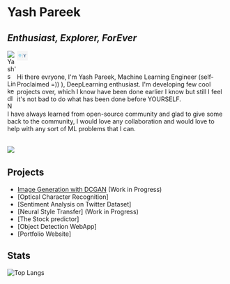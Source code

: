 # Yash Pareek
## _Enthusiast, Explorer, ForEver_



<a href="https://www.linkedin.com/in/pareek-yash/">
  <img align="left" alt="Yash's LinkedIN" width="22px" src="https://raw.githubusercontent.com/peterthehan/peterthehan/master/assets/linkedin.svg" />
</a>
<a href="https://www.linkedin.com/in/yash-pareek-29233a194/">
  <img align="left" alt="Yash's Website" width="25px"  src="https://github.com/pareek-yash/pareek-yash/blob/main/assets/Y.svg" />
</a>
</br></br></br>
Hi there evryone, I'm Yash Pareek, Machine Learning Engineer (self-Proclaimed =)) ),
DeepLearning enthusiast. I'm developing few cool projects over, which I know have been done earlier I know but still I feel it's not bad to do what has been done before YOURSELF.
</br></br>
I have always learned from open-source community and glad to give some back to the community, I would love any collaboration and would love to help with any sort of ML problems that I can.
</br></br>

![](https://visitor-badge.laobi.icu/badge?page_id=yash-pareek)



## Projects

- [Image Generation with DCGAN] (Work in Progress)
- [Optical Character Recognition]
- [Sentiment Analysis on Twitter Dataset]
- [Neural Style Transfer] (Work in Progress)
- [The Stock predictor]
- [Object Detection WebApp]
- [Portfolio Website]


## Stats
![Top Langs](https://github-readme-stats.vercel.app/api/top-langs/?username=pareek-yash&theme=tokyonight)


[Image Generation with DCGAN]:<https://github.com/pareek-yash/ImageGeneration_with_DCGAN>
